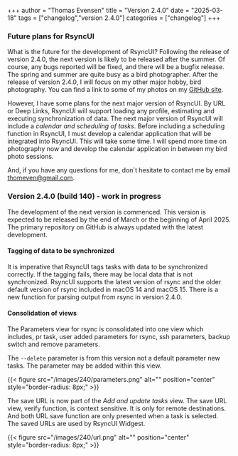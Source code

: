 +++
author = "Thomas Evensen"
title = "Version 2.4.0"
date = "2025-03-18"
tags = ["changelog","version 2.4.0"]
categories = ["changelog"]
+++

### Future plans for RsyncUI

What is the future for the development of RsyncUI? Following the release of version 2.4.0, the next version is likely to be released after the summer. Of course, any bugs reported will be fixed, and there will be a bugfix release. The spring and summer are quite busy as a bird photographer. After the release of version 2.4.0, I will focus on my other major hobby, bird photography. You can find a link to some of my photos on my [GitHub site](https://github.com/rsyncOSX/).

However, I have some plans for the next major version of RsyncUI. By URL or Deep Links, RsyncUI will support loading any profile, estimating and executing synchronization of data. The next major version of RsyncUI will  include a *calendar and scheduling of tasks*. Before including a scheduling function in RsyncUI, I must develop a calendar application that will be integrated into RsyncUI. This will take some time. I will spend more time on photography now and develop the calendar application in between my bird photo sessions. 

And, if you have any questions for me, don´t hesitate to contact me by email thomeven@gmail.com. 

### Version 2.4.0 (build 140) - work in progress

The development of the next version is commenced. This version is expected to be released by the end of March or the beginning of April 2025. The primary repository on GitHub is always updated with the latest development.

#### Tagging of data to be synchronized

It is imperative that RsyncUI tags tasks with data to be synchronized correctly. If the tagging fails, there may be local data that is not synchronized. RsyncUI supports the latest version of rsync and the older default version of rsync included in macOS 14 and macOS 15. There is a new function for parsing output from rsync in version 2.4.0.

#### Consolidation of views

The Parameters view for rsync is consolidated into one view which includes, pr task, user added parameters for rsync, ssh parameters, backup switch and remove parameters. 

The `--delete` parameter is from this version not a default parameter new tasks. The parameter may be added within this view.

{{< figure src="/images/240/parameters.png" alt="" position="center" style="border-radius: 8px;" >}}

The save URL is now part of the *Add and update tasks* view. The save URL view, verify function, is context sensitive. It is only for remote destinations. And both URL save function are only presented when a task is selected. The saved URLs are used by RsyncUI Widgest. 

{{< figure src="/images/240/url.png" alt="" position="center" style="border-radius: 8px;" >}}
